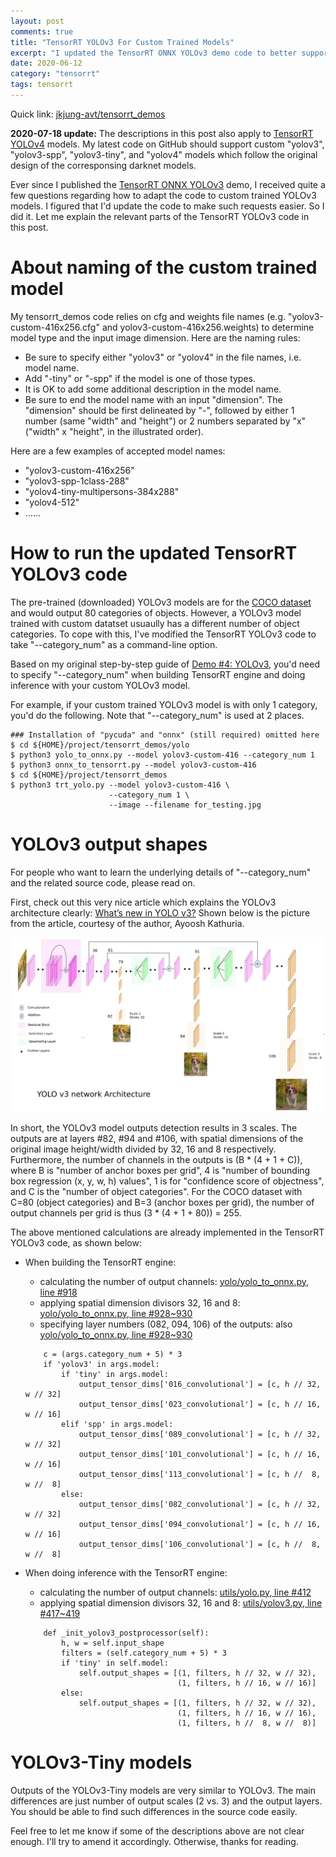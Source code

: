 ```yaml
---
layout: post
comments: true
title: "TensorRT YOLOv3 For Custom Trained Models"
excerpt: "I updated the TensorRT ONNX YOLOv3 demo code to better support custom trained models."
date: 2020-06-12
category: "tensorrt"
tags: tensorrt
---
```


Quick link: [jkjung-avt/tensorrt_demos](https://github.com/jkjung-avt/tensorrt_demos)

**2020-07-18 update:** The descriptions in this post also apply to [TensorRT YOLOv4](https://jkjung-avt.github.io/tensorrt-yolov4/) models.  My latest code on GitHub should support custom "yolov3", "yolov3-spp", "yolov3-tiny", and "yolov4" models which follow the original design of the corresponsing darknet models.

Ever since I published the [TensorRT ONNX YOLOv3](https://jkjung-avt.github.io/tensorrt-yolov3/) demo, I received quite a few questions regarding how to adapt the code to custom trained YOLOv3 models.  I figured that I'd update the code to make such requests easier.  So I did it.  Let me explain the relevant parts of the TensorRT YOLOv3 code in this post.

# About naming of the custom trained model

My tensorrt_demos code relies on cfg and weights file names (e.g. "yolov3-custom-416x256.cfg" and yolov3-custom-416x256.weights) to determine model type and the input image dimension.  Here are the naming rules:

* Be sure to specify either "yolov3" or "yolov4" in the file names, i.e. model name.
* Add "-tiny" or "-spp" if the model is one of those types.
* It is OK to add some additional description in the model name.
* Be sure to end the model name with an input "dimension".  The "dimension" should be first delineated by "-", followed by either 1 number (same "width" and "height") or 2 numbers separated by "x" ("width" x "height", in the illustrated order).

Here are a few examples of accepted model names:

* "yolov3-custom-416x256"
* "yolov3-spp-1class-288"
* "yolov4-tiny-multipersons-384x288"
* "yolov4-512"
* ......

# How to run the updated TensorRT YOLOv3 code

The pre-trained (downloaded) YOLOv3 models are for the [COCO dataset](http://cocodataset.org/#home) and would output 80 categories of objects.  However, a YOLOv3 model trained with custom datatset usuaully has a different number of object categories.  To cope with this, I've modified the TensorRT YOLOv3 code to take "--category_num" as a command-line option.

Based on my original step-by-step guide of [Demo #4: YOLOv3](https://github.com/jkjung-avt/tensorrt_demos#yolov3), you'd need to specify "--category_num" when building TensorRT engine and doing inference with your custom YOLOv3 model.

For example, if your custom trained YOLOv3 model is with only 1 category, you'd do the following.  Note that "--category_num" is used at 2 places.

```
### Installation of "pycuda" and "onnx" (still required) omitted here
$ cd ${HOME}/project/tensorrt_demos/yolo
$ python3 yolo_to_onnx.py --model yolov3-custom-416 --category_num 1
$ python3 onnx_to_tensorrt.py --model yolov3-custom-416
$ cd ${HOME}/project/tensorrt_demos
$ python3 trt_yolo.py --model yolov3-custom-416 \
                      --category_num 1 \
                      --image --filename for_testing.jpg
```

# YOLOv3 output shapes

For people who want to learn the underlying details of "--category_num" and the related source code, please read on.

First, check out this very nice article which explains the YOLOv3 architecture clearly: [What’s new in YOLO v3?](https://towardsdatascience.com/yolo-v3-object-detection-53fb7d3bfe6b)  Shown below is the picture from the article, courtesy of the author, Ayoosh Kathuria.

![YOLOv3 architecture](/assets/2020-06-12-trt-yolov3-custom/yolov3_architecture.jpg)

In short, the YOLOv3 model outputs detection results in 3 scales.  The outputs are at layers #82, #94 and #106, with spatial dimensions of the original image height/width divided by 32, 16 and 8 respectively.  Furthermore, the number of channels in the outputs is (B * (4 + 1 + C)), where B is "number of anchor boxes per grid", 4 is "number of bounding box regression (x, y, w, h) values", 1 is for "confidence score of objectness", and C is the "number of object categories".  For the COCO dataset with C=80 (object categories) and B=3 (anchor boxes per grid), the number of output channels per grid is thus (3 * (4 + 1 + 80)) = 255.

The above mentioned calculations are already implemented in the TensorRT YOLOv3 code, as shown below:

* When building the TensorRT engine:
    - calculating the number of output channels: [yolo/yolo_to_onnx.py, line #918](https://github.com/jkjung-avt/tensorrt_demos/blob/3fb15c908b155d5edc1bf098c6b8c31886cd8e8d/yolo/yolo_to_onnx.py#L918)
    - applying spatial dimension divisors 32, 16 and 8: [yolo/yolo_to_onnx.py, line #928~930](https://github.com/jkjung-avt/tensorrt_demos/blob/3fb15c908b155d5edc1bf098c6b8c31886cd8e8d/yolo/yolo_to_onnx.py#L928)
    - specifying layer numbers (082, 094, 106) of the outputs: also [yolo/yolo_to_onnx.py, line #928~930](https://github.com/jkjung-avt/tensorrt_demos/blob/3fb15c908b155d5edc1bf098c6b8c31886cd8e8d/yolo/yolo_to_onnx.py#L928)

    ```
        c = (args.category_num + 5) * 3
        if 'yolov3' in args.model:
            if 'tiny' in args.model:
                output_tensor_dims['016_convolutional'] = [c, h // 32, w // 32]
                output_tensor_dims['023_convolutional'] = [c, h // 16, w // 16]
            elif 'spp' in args.model:
                output_tensor_dims['089_convolutional'] = [c, h // 32, w // 32]
                output_tensor_dims['101_convolutional'] = [c, h // 16, w // 16]
                output_tensor_dims['113_convolutional'] = [c, h //  8, w //  8]
            else:
                output_tensor_dims['082_convolutional'] = [c, h // 32, w // 32]
                output_tensor_dims['094_convolutional'] = [c, h // 16, w // 16]
                output_tensor_dims['106_convolutional'] = [c, h //  8, w //  8]
    ```

* When doing inference with the TensorRT engine:
    - calculating the number of output channels: [utils/yolo.py, line #412](https://github.com/jkjung-avt/tensorrt_demos/blob/3fb15c908b155d5edc1bf098c6b8c31886cd8e8d/utils/yolo.py#L412)
    - applying spatial dimension divisors 32, 16 and 8: [utils/yolov3.py, line #417~419](https://github.com/jkjung-avt/tensorrt_demos/blob/3fb15c908b155d5edc1bf098c6b8c31886cd8e8d/utils/yolo.py#L417)

    ```
        def _init_yolov3_postprocessor(self):
            h, w = self.input_shape
            filters = (self.category_num + 5) * 3
            if 'tiny' in self.model:
                self.output_shapes = [(1, filters, h // 32, w // 32),
                                      (1, filters, h // 16, w // 16)]
            else:
                self.output_shapes = [(1, filters, h // 32, w // 32),
                                      (1, filters, h // 16, w // 16),
                                      (1, filters, h //  8, w //  8)]
    ```

# YOLOv3-Tiny models

Outputs of the YOLOv3-Tiny models are very similar to YOLOv3.  The main differences are just number of output scales (2 vs. 3) and the output layers.  You should be able to find such differences in the source code easily.

Feel free to let me know if some of the descriptions above are not clear enough.  I'll try to amend it accordingly.  Otherwise, thanks for reading.
